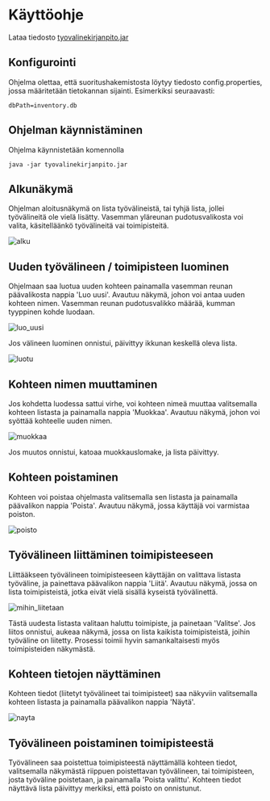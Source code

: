 # Käyttöohje

Lataa tiedosto [tyovalinekirjanpito.jar](https://github.com/ejronty/ot_harjoitus/releases/tag/viikko6)

## Konfigurointi

Ohjelma olettaa, että suoritushakemistosta löytyy tiedosto config.properties, jossa määritetään tietokannan sijainti. Esimerkiksi seuraavasti:
```
dbPath=inventory.db
```

## Ohjelman käynnistäminen

Ohjelma käynnistetään komennolla
```
java -jar tyovalinekirjanpito.jar
```

## Alkunäkymä

Ohjelman aloitusnäkymä on lista työvälineistä, tai tyhjä lista, jollei työvälineitä ole vielä lisätty.
Vasemman yläreunan pudotusvalikosta voi valita, käsitelläänkö työvälineitä vai toimipisteitä.

![alku](kuvat/aloitus.png)

## Uuden työvälineen / toimipisteen luominen

Ohjelmaan saa luotua uuden kohteen painamalla vasemman reunan päävalikosta nappia 'Luo uusi'.
Avautuu näkymä, johon voi antaa uuden kohteen nimen. Vasemman reunan pudotusvalikko määrää, kumman tyyppinen kohde luodaan.

![luo_uusi](kuvat/luo_uusi.png)

Jos välineen luominen onnistui, päivittyy ikkunan keskellä oleva lista.

![luotu](kuvat/luotu.png)

## Kohteen nimen muuttaminen

Jos kohdetta luodessa sattui virhe, voi kohteen nimeä muuttaa valitsemalla kohteen listasta ja painamalla nappia 'Muokkaa'. Avautuu näkymä, johon voi syöttää kohteelle uuden nimen.

![muokkaa](kuvat/muokkaa.png)

Jos muutos onnistui, katoaa muokkauslomake, ja lista päivittyy.

## Kohteen poistaminen

Kohteen voi poistaa ohjelmasta valitsemalla sen listasta ja painamalla päävalikon nappia 'Poista'.
Avautuu näkymä, jossa käyttäjä voi varmistaa poiston.

![poisto](kuvat/poistetaanko.png)

## Työvälineen liittäminen toimipisteeseen

Liittääkseen työvälineen toimipisteeseen käyttäjän on valittava listasta työväline, ja painettava päävalikon nappia 'Liitä'.
Avautuu näkymä, jossa on lista toimipisteistä, jotka eivät vielä sisällä kyseistä työvälinettä.

![mihin_liitetaan](kuvat/mihin_liitetaan.png)

Tästä uudesta listasta valitaan haluttu toimipiste, ja painetaan 'Valitse'. Jos liitos onnistui, aukeaa näkymä, jossa on lista kaikista toimipisteistä, joihin työväline on liitetty.
Prosessi toimii hyvin samankaltaisesti myös toimipisteiden näkymästä.

## Kohteen tietojen näyttäminen

Kohteen tiedot (liitetyt työvälineet tai toimipisteet) saa näkyviin valitsemalla kohteen listasta ja painamalla päävalikon nappia 'Näytä'.

![nayta](kuvat/nayta.png)

## Työvälineen poistaminen toimipisteestä

Työvälineen saa poistettua toimipisteestä näyttämällä kohteen tiedot, valitsemalla näkymästä riippuen poistettavan työvälineen, tai toimipisteen, josta työväline poistetaan, ja painamalla 'Poista valittu'. Kohteen tiedot näyttävä lista päivittyy merkiksi, että poisto on onnistunut.

